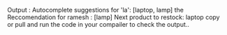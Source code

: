 Output : 
Autocomplete suggestions for 'la': [laptop, lamp]
the Reccomendation for ramesh : [lamp]
Next product to restock: laptop 
copy or pull and run the code in your compailer to check the output..
